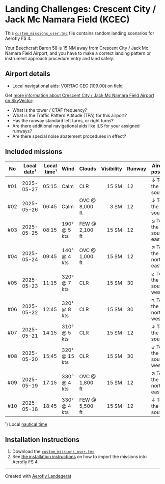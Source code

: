 # Landing Challenges: Crescent City / Jack Mc Namara Field (KCEC)

This [`custom_missions_user.tmc`](missions/custom_missions_user.tmc) file contains random landing scenarios for Aerofly FS 4.

Your Beechcraft Baron 58 is 15 NM away from Crescent City / Jack Mc Namara Field Airport, and you have to make a correct landing pattern or instrument approach procedure entry and land safely.

## Airport details

- Local navigational aids: VORTAC CEC (109.00) on field

Get [more information about Crescent City / Jack Mc Namara Field Airport on SkyVector](https://skyvector.com/airport/KCEC):

- What is the tower / CTAF frequency?
- What is the Traffic Pattern Altitude (TPA) for this airport?
- Has the runway standard left turns, or right turns?
- Are there additional navigational aids like ILS for your assigned runways?
- Are there special noise abatement procedures in effect?

## Included missions

| No  | Local date¹ | Local time¹ | Wind          | Clouds         | Visibility | Runway | Aircraft position    |
| :-: | ----------- | ----------: | ------------- | -------------- | ---------: | ------ | -------------------- |
| #01 | 2025-05-27  |       05:15 | Calm          | CLR            |      15 SM | 12     | ↓ To the south       |
| #02 | 2025-05-26  |       06:45 | Calm          | OVC @ 8,000 ft |       3 SM | 12     | ↓ To the south       |
| #03 | 2025-05-25  |       08:15 | 190° @ 5 kts  | FEW @ 2,100 ft |      15 SM | 12     | ↘ To the south-east |
| #04 | 2025-05-24  |       09:45 | 140° @ 4 kts  | OVC @ 1,000 ft |      15 SM | 12     | ↗ To the north-east |
| #05 | 2025-05-23  |       11:15 | 320° @ 7 kts  | CLR            |      15 SM | 30     | ↙ To the south-west |
| #06 | 2025-05-22  |       12:45 | 320° @ 8 kts  | CLR            |      15 SM | 30     | ↖ To the north-west |
| #07 | 2025-05-21  |       14:15 | 310° @ 5 kts  | CLR            |      15 SM | 12     | ↓ To the south       |
| #08 | 2025-05-20  |       15:45 | 320° @ 15 kts | CLR            |      15 SM | 30     | ↙ To the south-west |
| #09 | 2025-05-19  |       17:15 | 330° @ 4 kts  | OVC @ 1,800 ft |      15 SM | 12     | ↗ To the north-east |
| #10 | 2025-05-18  |       18:45 | 330° @ 4 kts  | FEW @ 5,500 ft |      15 SM | 12     | ↓ To the south       |

¹) Local [nautical time](https://en.wikipedia.org/wiki/Nautical_time)

## Installation instructions

1. Download the [`custom_missions_user.tmc`](missions/custom_missions_user.tmc)
2. See [the installation instructions](https://fboes.github.io/aerofly-missions/docs/generic-installation.html) on how to import the missions into Aerofly FS 4.

---

Created with [Aerofly Landegerät](https://github.com/fboes/aerofly-patterns)
